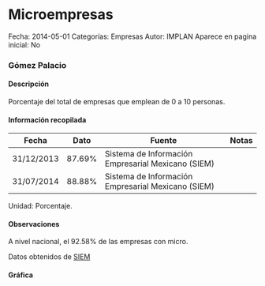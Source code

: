 Microempresas
=====

Fecha: 2014-05-01
Categorías: Empresas
Autor: IMPLAN
Aparece en pagina inicial: No

### Gómez Palacio

#### Descripción

Porcentaje del total de empresas que emplean de 0 a 10 personas.

<!-- break -->

#### Información recopilada

<table class="table table-hover table-bordered matriz">
  <thead>
    <tr><th>Fecha</th><th>Dato</th><th>Fuente</th><th>Notas</th></tr>
  </thead>
  <tbody>
    <tr><td class="centrado">31/12/2013</td><td class="derecha">87.69%</td><td>Sistema de Información Empresarial Mexicano (SIEM)</td><td></td></tr>
    <tr><td class="centrado">31/07/2014</td><td class="derecha">88.88%</td><td>Sistema de Información Empresarial Mexicano (SIEM)</td><td></td></tr>
  </tbody>
</table>

Unidad: Porcentaje.

#### Observaciones

A nivel nacional, el 92.58% de las empresas con micro.

Datos obtenidos de [SIEM](http://www.siem.gob.mx/siem/estadisticas/EstadoTamanoPublico.asp?p=1)

#### Gráfica

<div id="Morrisxujsricz" class="grafica"></div>
  <script>
  new Morris.Line({
    element: 'Morrisxujsricz',
    data: [
      { fecha: '2013-12-31', dato: 87.6900 },
      { fecha: '2014-07-31', dato: 88.8800 }
    ],
    xkey: 'fecha',
    ykeys: ['dato'],
    labels: ['Dato'],
    lineColors: ['#FF5B02'],
    xLabelFormat: function(d) {
      return d.getDate()+'/'+(d.getMonth()+1)+'/'+d.getFullYear();
    },
    dateFormat: function (ts) {
      var d = new Date(ts);
      return d.getDate() + '/' + (d.getMonth() + 1) + '/' + d.getFullYear();
    }
  });
  </script>
